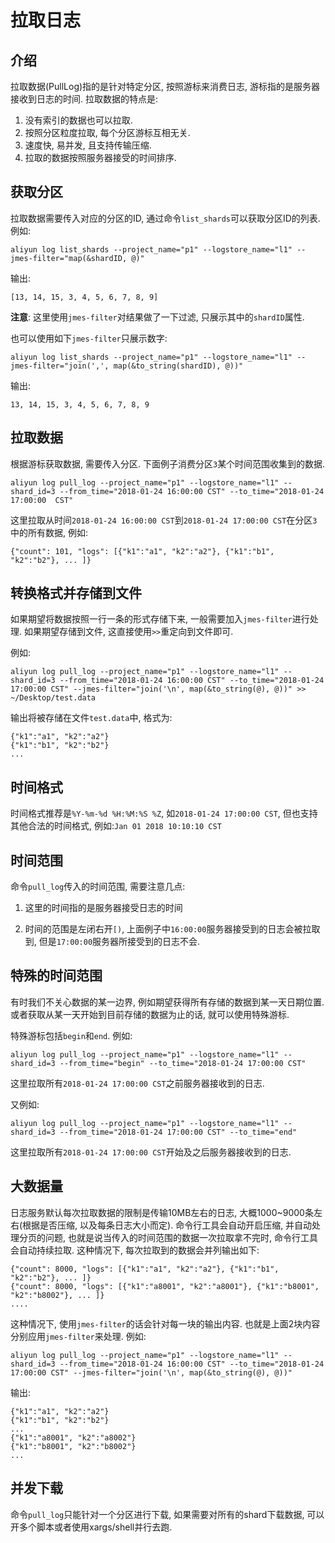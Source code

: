 # 拉取日志

## 介绍
拉取数据(PullLog)指的是针对特定分区, 按照游标来消费日志, 游标指的是服务器接收到日志的时间.
拉取数据的特点是:

1. 没有索引的数据也可以拉取.
2. 按照分区粒度拉取, 每个分区游标互相无关.
3. 速度快, 易并发, 且支持传输压缩.
4. 拉取的数据按照服务器接受的时间排序.


## 获取分区
拉取数据需要传入对应的分区的ID, 通过命令`list_shards`可以获取分区ID的列表. 例如:

```shell
aliyun log list_shards --project_name="p1" --logstore_name="l1" --jmes-filter="map(&shardID, @)"
```

输出:

```shell
[13, 14, 15, 3, 4, 5, 6, 7, 8, 9]
```

**注意**: 这里使用`jmes-filter`对结果做了一下过滤, 只展示其中的`shardID`属性.

也可以使用如下`jmes-filter`只展示数字:

```shell
aliyun log list_shards --project_name="p1" --logstore_name="l1" --jmes-filter="join(',', map(&to_string(shardID), @))"
```

输出:
```shell
13, 14, 15, 3, 4, 5, 6, 7, 8, 9
```


## 拉取数据
根据游标获取数据, 需要传入分区. 下面例子消费分区`3`某个时间范围收集到的数据.

```shell
aliyun log pull_log --project_name="p1" --logstore_name="l1" --shard_id=3 --from_time="2018-01-24 16:00:00 CST" --to_time="2018-01-24 17:00:00  CST"
```

这里拉取从时间`2018-01-24 16:00:00 CST`到`2018-01-24 17:00:00 CST`在分区`3`中的所有数据, 例如:
```shell
{"count": 101, "logs": [{"k1":"a1", "k2":"a2"}, {"k1":"b1", "k2":"b2"}, ... ]}
```

## 转换格式并存储到文件
如果期望将数据按照一行一条的形式存储下来, 一般需要加入`jmes-filter`进行处理. 如果期望存储到文件, 这直接使用`>>`重定向到文件即可. 

例如:

```shell
aliyun log pull_log --project_name="p1" --logstore_name="l1" --shard_id=3 --from_time="2018-01-24 16:00:00 CST" --to_time="2018-01-24 17:00:00 CST" --jmes-filter="join('\n', map(&to_string(@), @))" >> ~/Desktop/test.data
``` 

输出将被存储在文件`test.data`中, 格式为:

```shell
{"k1":"a1", "k2":"a2"}
{"k1":"b1", "k2":"b2"}
...
```

## 时间格式
时间格式推荐是`%Y-%m-%d %H:%M:%S %Z`, 如`2018-01-24 17:00:00 CST`, 但也支持其他合法的时间格式, 例如:`Jan 01 2018 10:10:10 CST`


## 时间范围
命令`pull_log`传入的时间范围, 需要注意几点:

1. 这里的时间指的是服务器接受日志的时间

2. 时间的范围是左闭右开`[)`, 上面例子中`16:00:00`服务器接受到的日志会被拉取到, 但是`17:00:00`服务器所接受到的日志不会.



## 特殊的时间范围
有时我们不关心数据的某一边界, 例如期望获得所有存储的数据到某一天日期位置. 或者获取从某一天开始到目前存储的数据为止的话, 就可以使用特殊游标. 

特殊游标包括`begin`和`end`. 例如:

```shell
aliyun log pull_log --project_name="p1" --logstore_name="l1" --shard_id=3 --from_time="begin" --to_time="2018-01-24 17:00:00 CST"
```

这里拉取所有`2018-01-24 17:00:00 CST`之前服务器接收到的日志.


又例如:

```shell
aliyun log pull_log --project_name="p1" --logstore_name="l1" --shard_id=3 --from_time="2018-01-24 17:00:00 CST" --to_time="end"
```

这里拉取所有`2018-01-24 17:00:00 CST`开始及之后服务器接收到的日志.


## 大数据量
日志服务默认每次拉取数据的限制是传输10MB左右的日志, 大概1000~9000条左右(根据是否压缩, 以及每条日志大小而定). 命令行工具会自动开启压缩, 并自动处理分页的问题, 也就是说当传入的时间范围的数据一次拉取拿不完时, 命令行工具会自动持续拉取. 
这种情况下, 每次拉取到的数据会并列输出如下:

```shell
{"count": 8000, "logs": [{"k1":"a1", "k2":"a2"}, {"k1":"b1", "k2":"b2"}, ... ]}
{"count": 8000, "logs": [{"k1":"a8001", "k2":"a8001"}, {"k1":"b8001", "k2":"b8002"}, ... ]}
....
```

这种情况下, 使用`jmes-filter`的话会针对每一块的输出内容. 也就是上面2块内容分别应用`jmes-filter`来处理. 例如:
```shell
aliyun log pull_log --project_name="p1" --logstore_name="l1" --shard_id=3 --from_time="2018-01-24 16:00:00 CST" --to_time="2018-01-24 17:00:00 CST" --jmes-filter="join('\n', map(&to_string(@), @))"
```

输出:
```shell
{"k1":"a1", "k2":"a2"}
{"k1":"b1", "k2":"b2"}
...
{"k1":"a8001", "k2":"a8002"}
{"k1":"b8001", "k2":"b8002"}
...
```

## 并发下载
命令`pull_log`只能针对一个分区进行下载, 如果需要对所有的shard下载数据, 可以开多个脚本或者使用xargs/shell并行去跑.






